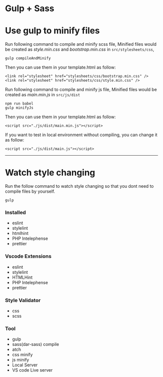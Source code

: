 # Gulp + Sass

# Use gulp to minify files
Run following command to compile and minify scss file, 
Minified files would be created as *style.min.css* and *bootstrap.min.css* in `src/stylesheets/css`,
```
gulp compileAndMinify
```

Then you can use them in your template.html as follow:
```
<link rel="stylesheet" href="stylesheets/css/bootstrap.min.css" />
<link rel="stylesheet" href="stylesheets/css/style.min.css" />
```

Run following command to compile and minify js file,
Minified files would be created as *main.min.js* in `src/js/dist`
```
npm run babel
gulp minifyJs
```

Then you can use them in your template.html as follow:
```
<script src="./js/dist/main.min.js"></script>
```

If you want to test in local environment without compiling, you can change it as follow:
```
<script src="./js/dist/main.js"></script>
```

***
# Watch style changing
Run the follow command to watch style changing so that you dont need to compile files by yourself.
```
gulp
```

### Installed
- eslint
- stylelint
- htmlhint
- PHP Intelephense
- prettier

### Vscode Extensions
- eslint
- stylelint
- HTMLHint
- PHP Intelephense
- prettier

### Style Validator
- css
- scss

### Tool
- gulp
- sass(dar-sass) compile
- atch
- css minify
- js minify
- Local Server
- VS code Live server
